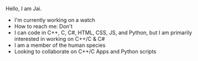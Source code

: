 Hello, I am Jai.

- I'm currently working on a watch
- How to reach me: Don't
- I can code in C++, C, C#, HTML, CSS, JS, and Python, but I am primarily interested in working on C++/C & C#
- I am a member of the human species
- Looking to collaborate on C++/C Apps and Python scripts
